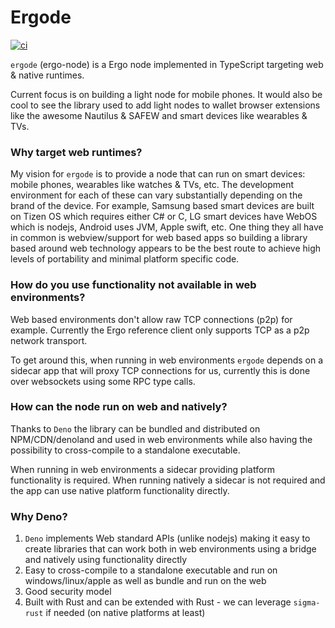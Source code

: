 # Ergode

[![ci](https://github.com/ross-weir/ergode/actions/workflows/ci.yml/badge.svg)](https://github.com/ross-weir/ergode/actions/workflows/ci.yml)

`ergode` (ergo-node) is a Ergo node implemented in TypeScript targeting web & native runtimes.

Current focus is on building a light node for mobile phones. It would also be cool to see the library used to add light nodes to wallet browser extensions like the awesome Nautilus & SAFEW and smart devices like wearables & TVs.

### Why target web runtimes?

My vision for `ergode` is to provide a node that can run on smart devices: mobile phones, wearables like watches & TVs, etc. The development environment for each of these can vary substantially depending on the brand of the device. For example, Samsung based smart devices are built on Tizen OS which requires either C# or C, LG smart devices have WebOS which is nodejs, Android uses JVM, Apple swift, etc. One thing they all have in common is webview/support for web based apps so building a library based around web technology appears to be the best route to achieve high levels of portability and minimal platform specific code.

### How do you use functionality not available in web environments?

Web based environments don't allow raw TCP connections (p2p) for example. Currently the Ergo reference client only supports TCP as a p2p network transport.

To get around this, when running in web environments `ergode` depends on a sidecar app that will proxy TCP connections for us, currently this is done over websockets using some RPC type calls.

### How can the node run on web and natively?

Thanks to `Deno` the library can be bundled and distributed on NPM/CDN/denoland and used in web environments while also having the possibility to cross-compile to a standalone executable.

When running in web environments a sidecar providing platform functionality is required. When running natively a sidecar is not required and the app can use native platform functionality directly.

### Why Deno?

1. `Deno` implements Web standard APIs (unlike nodejs) making it easy to create libraries that can work both in web environments using a bridge and natively using functionality directly
2. Easy to cross-compile to a standalone executable and run on windows/linux/apple as well as bundle and run on the web
3. Good security model
4. Built with Rust and can be extended with Rust - we can leverage `sigma-rust` if needed (on native platforms at least)
